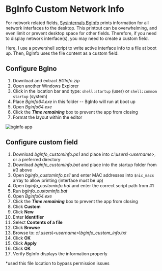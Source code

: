 # BgInfo Custom Network Info

For network related fields, [Sysinternals BgInfo](https://learn.microsoft.com/en-us/sysinternals/downloads/bginfo) prints information for all network interfaces to the desktop.  This printout can be overwhelming, and even limit or prevent desktop space for other fields.  Therefore, if you need to display network interface(s), you may need to create a custom field.

Here, I use a powershell script to write active interface info to a file at boot up.  Then, BgInfo uses the file content as a custom field.

## Configure BgIno
1. Download and extract *BGInfo.zip*
2. Open another Windows Explorer
3. Click in the location bar and type: `shell:startup` (user) or `shell:common startup`  (system)
4. Place *Bginfo64.exe* in this folder -- BgInfo will run at boot up
5. Open *Bginfo64.exe*
6. Click the ***Time remaining*** box to prevent the app from closing
7. Format the layout within the editor

![bginfo app](https://github.com/briantgil/bginfo-custom-network-info/blob/main/bginfo.png)

## Configure custom field
1. Download *bginfo_custominfo.ps1* and place into *c:\users\\\<username>*, or a preferred directory
2. Download *bginfo_custominfo.bat* and place into the startup folder from #3 above
3. Open *bginfo_custominfo.ps1* and enter MAC addresses into `$nic_macs` array to allow printing (interface must be up)
4. Open *bginfo_custominfo.bat* and enter the correct script path from #1
5. Run *bginfo_custominfo.bat*
5. Open *Bginfo64.exe*
6. Click the ***Time remaining*** box to prevent the app from closing
7. Click **Custom**
8. Click **New**
9. Enter **Identifier**
10. Select **Contents of a file**
11. Click **Browse**
12. Browse to: *c:\users\\\<username>\bginfo_custom_info.txt*
13. Click **OK**
14. Click **Apply**
15. Click **OK**
16. Verify BgInfo displays the information properly

\*used this file location to bypass permission issues
